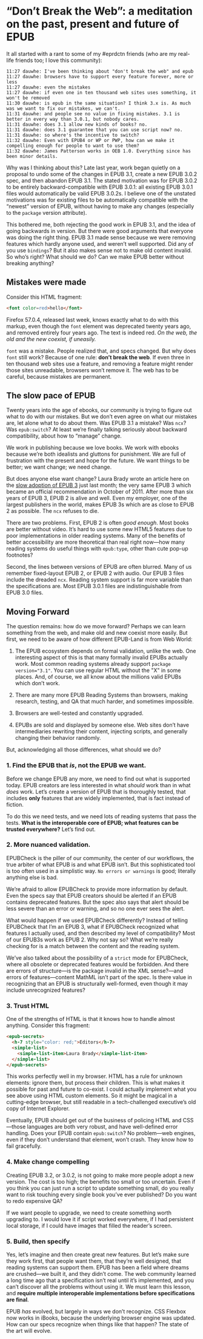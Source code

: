 # “Don’t Break the Web”: a meditation on the past, present and future of EPUB

It all started with a rant to some of my #eprdctn friends (who are my real-life friends too; I love this community):

```
11:27 dauwhe: I've been thinking about "don't break the web" and epub
11:27 dauwhe: browsers have to support every feature forever, more or less
11:27 dauwhe: even the mistakes
11:27 dauwhe: if even one in ten thousand web sites uses something, it won't be removed
11:30 dauwhe: is epub in the same situation? I think 3.x is. As much was we want to fix our mistakes, we can't.
11:31 dauwhe: and people see no value in fixing mistakes. 3.1 is better in every way than 3.0.1, but nobody cares.
11:31 dauwhe: does 3.1 allow new kinds of books? no.
11:31 dauwhe: does 3.1 guarantee that you can use script now? no.
11:31 dauwhe: so where's the incentive to switch?
11:32 dauwhe: Even with EPUB4 or WP or PWP, how can we make it compelling enough for people to want to use them?
11:32 dauwhe: James Patterson works in OEB 1.0. Everything since has been minor details.
```
Why was I thinking about this? Late last year, work began quietly on a proposal to undo some of the changes in EPUB 3.1, create a new EPUB 3.0.2 spec, and then abandon EPUB 3.1. The stated motivation was for EPUB 3.0.2 to be entirely backward-compatible with EPUB 3.0.1: all existing EPUB 3.0.1 files would automatically be valid EPUB 3.0.2s. I believe one of the  unstated motivations was for existing files to be automatically compatible with the “newest” version of EPUB, without having to make any changes (especially to the `package` version attribute).

This bothered me, both rejecting the good work in EPUB 3.1, and the idea of going backwards in version. But there were good arguments that everyone was doing the right thing. EPUB 3.1 made sense because we were removing features which hardly anyone used, and weren’t well supported. Did any of you use `bindings`? But it also makes sense not to make old content invalid. So who’s right? What should we do? Can we make EPUB better without breaking anything? 

## Mistakes were made


Consider this HTML fragment:

```html
<font color=red>hello</font>
```

Firefox 57.0.4, released last week, knows exactly what to do with this markup, even though the `font` element was deprecated twenty years ago, and removed entirely four years ago. The text is indeed red. *On the web, the old and the new coexist, if uneasily.*

`font` was a mistake. People realized that, and specs changed. But why does `font` still work? Because of one rule: **don’t break the web**. If even three in ten thousand web sites use a feature, and removing a feature might render those sites unreadable, browsers won’t remove it. The web has to be careful, because mistakes are permanent. 


## The slow pace of EPUB


Twenty years into the age of ebooks, our community is trying to figure out what to do with our mistakes. But we don’t even agree on what our mistakes are, let alone what to do about them. Was EPUB 3.1 a mistake? Was `ncx`? Was `epub:switch`? At least we’re finally talking seriously about backward compatibility, about how to “manage” change.

We work in publishing because we love books. We work with ebooks because we’re both idealists and gluttons for punishment. We are full of frustration with the present and hope for the future. We want things to be better; we want change; we need change.

But does anyone else want change? Laura Brady wrote an article here on the [slow adoption of EPUB 3](http://epubsecrets.com/on-the-slow-adoption-of-epub-3.php) just last month; the very same EPUB 3 which became an official recommendation in October of 2011. After more than six years of EPUB 3, EPUB 2 is alive and well. Even my employer, one of the largest publishers in the world, makes EPUB 3s which are as close to EPUB 2 as possible. The `ncx` refuses to die.

There are two problems. First, EPUB 2 is often *good enough*. Most books are better without video. It’s hard to use some new HTML5 features due to poor implementations in older reading systems. Many of the benefits of better accessibility are more theoretical than real right now—how many reading systems do useful things with `epub:type`, other than cute pop-up footnotes?

Second, the lines between versions of EPUB are often blurred. Many of us remember fixed-layout EPUB 2, or EPUB 2 with audio. Our EPUB 3 files include the dreaded `ncx`. Reading system support is far more variable than the specifications are. Most EPUB 3.0.1 files are indistinguishable from EPUB 3.0 files.

## Moving Forward

The question remains: how do we move forward? Perhaps we can learn something from the web, and make old and new coexist more easily. But first, we need to be aware of how different EPUB-Land is from Web World:


1. The EPUB ecosystem depends on formal validation, unlike the web. One interesting aspect of this is that many formally invalid EPUBs actually work. Most common reading systems already support `package version="3.1"`. You can use regular HTML without the "X" in some places. And, of course, we all know about the millions valid EPUBs which don’t work.

2. There are many more EPUB Reading Systems than browsers, making research, testing, and QA that much harder, and sometimes impossible.

3. Browsers are well-tested and constantly upgraded.

4. EPUBs are sold and displayed by someone else. Web sites don’t have intermediaries rewriting their content, injecting scripts, and generally changing their behavior randomly. 

But, acknowledging all those differences, what should we do?


### 1. Find the EPUB that *is*, not the EPUB we want.

Before we change EPUB any more, we need to find out what is supported today. EPUB creators are less interested in what *should* work than in what *does* work. Let’s create a version of EPUB that is thoroughly tested, that includes **only** features that are widely implemented, that is fact instead of fiction.

To do this we need tests, and we need lots of reading systems that pass the tests. **What is the interoperable core of EPUB; what features can be trusted everywhere?** Let’s find out.

### 2. More nuanced validation.

EPUBCheck is the piller of our community, the center of our workflows, the true arbiter of what EPUB is and what EPUB isn’t. But this sophisticated tool is too often used in a simplistic way. `No errors or warnings` is good; literally anything else is bad. 

We’re afraid to allow EPUBCheck to provide more information by default. Even the specs say that EPUB creators should be alerted if an EPUB contains deprecated features. But the spec also says that alert should be less severe than an error or warning, and so no one ever sees the alert.

What would happen if we used EPUBCheck differently? Instead of telling EPUBCheck that I’m an EPUB 3, what if EPUBCheck recognized what features I actually used, and then described my level of compatibility? Most of our EPUB3s work as EPUB 2. Why not say so? What we’re really checking for is a match between the content and the reading system.

We’ve also talked about the possibility of a `strict` mode for EPUBCheck, where all obsolete or deprecated features would be forbidden. And there are errors of structure—is the package invalid in the XML sense?—and errors of features—content MathML isn’t part of the spec. Is there value in recognizing that an EPUB is structurally well-formed, even though it may include unrecognized features?

### 3. Trust HTML

One of the strengths of HTML is that it knows how to handle almost anything. Consider this fragment:

```html
<epub-secrets>
  <h-7 style="color: red;">Editors</h-7>
  <simple-list>
    <simple-list-item>Laura Brady</simple-list-item>
  </simple-list>
</epub-secrets>
```

This works perfectly well in my browser. HTML has a rule for unknown elements: ignore them, but process their children. This is what makes it possible for past and future to co-exist. I could actually implement what you see above using HTML custom elements. So it might be magical in a cutting-edge browser, but still readable in a tech-challenged executive’s old copy of Internet Explorer.

Eventually, EPUB should get out of the business of policing HTML and CSS—those languages are both very robust, and have well-defined error handling. Does your EPUB contain `epub:switch`? No problem—web engines, even if they don’t understand that element, won’t crash. They know how to fail gracefully. 

### 4. Make change compelling

Creating EPUB 3.2, or 3.0.2, is not going to make more people adopt a new version. The cost is too high; the benefits too small or too uncertain. Even if you think you can just run a script to update something small, do you really want to risk touching every single book you’ve ever published? Do you want to redo expensive QA?

If we want people to upgrade, we need to create something worth upgrading to. I would love it if script worked everywhere, if I had persistent local storage, if I could have images that filled the reader’s screen. 

### 5. Build, then specify

Yes, let’s imagine and then create great new features. But let’s make sure they work first, that people want them, that they’re well designed, that reading systems can support them. EPUB has been a field where dreams are crushed—we built it, and they didn’t come. The web community learned a long time ago that a specification isn’t real until it’s implemented, and you can’t discover all the problems without using it. We must learn this lesson, and **require multiple interoperable implementations before specifications are final**. 

EPUB *has* evolved, but largely in ways we don’t recognize. CSS Flexbox now works in iBooks, because the underlying browser engine was updated. How can our specs recognize when things like that happen? The state of the art will evolve.





